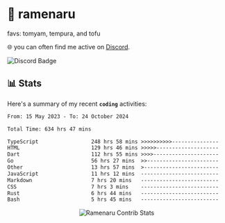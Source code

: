 # 🍜 ramenaru
favs: tomyam, tempura, and tofu

🌐 you can often find me active on [Discord](https://discordapp.com/users/503291004200157185).

![Discord Badge](https://dcbadge.vercel.app/api/shield/503291004200157185)

## 📊 Stats

Here's a summary of my recent **`coding`** activities:

<!--START_SECTION:waka-->

```txt
From: 15 May 2023 - To: 24 October 2024

Total Time: 634 hrs 47 mins

TypeScript                 248 hrs 58 mins >>>>>>>>>>---------------   39.22 %
HTML                       129 hrs 46 mins >>>>>--------------------   20.45 %
Dart                       112 hrs 55 mins >>>>---------------------   17.79 %
Go                         56 hrs 27 mins  >>-----------------------   08.89 %
Other                      13 hrs 57 mins  >------------------------   02.20 %
JavaScript                 11 hrs 12 mins  -------------------------   01.76 %
Markdown                   7 hrs 20 mins   -------------------------   01.16 %
CSS                        7 hrs 3 mins    -------------------------   01.11 %
Rust                       6 hrs 44 mins   -------------------------   01.06 %
Bash                       5 hrs 45 mins   -------------------------   00.91 %
```

<!--END_SECTION:waka-->

<div style="text-align: center;">
   <img align="center" src="https://github-readme-streak-stats.herokuapp.com/?user=Ramenaru&theme=dark&card_width=520" alt="Ramenaru Contrib Stats" />
</div>

